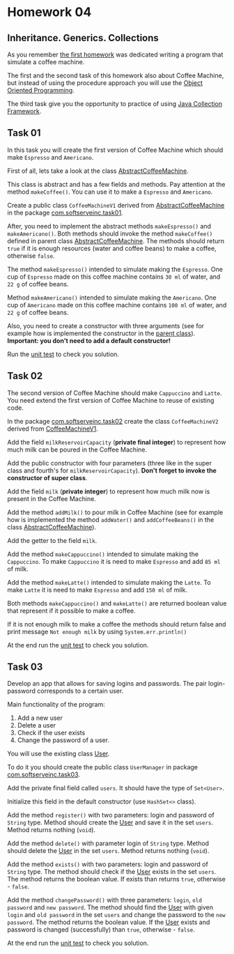 # Homework 04

## Inheritance. Generics. Collections

As you remember [the first homework](https://github.com/java-basic-tutorial/homework01) was dedicated 
writing a program that simulate a coffee machine.

The first and the second task of this homework also about Coffee Machine, but instead of using the procedure 
approach you will use the [Object Oriented Programming](https://docs.oracle.com/javase/tutorial/java/concepts/).

The third task give you the opportunity to practice of using [Java Collection Framework]().

## Task 01

In this task you will create the first version of Coffee Machine which should make `Espresso` and `Americano`.

First of all, lets take a look at the class [AbstractCoffeeMachine](src/main/java/com/softserveinc/task01/AbstractCoffeeMachine.java).

This class is abstract and has a few fields and methods. 
Pay attention at the method `makeCoffee()`. You can use it to make a `Espresso` and `Americano`.

Create a public class `CoffeeMachineV1` derived from [AbstractCoffeeMachine](src/main/java/com/softserveinc/task01/AbstractCoffeeMachine.java)
in the package [com.softserveinc.task01](src/main/java/com/softserveinc/task01).

After, you need to implement the abstract methods `makeEspresso()` and `makeAmericano()`. 
Both methods should invoke the method `makeCoffee()` defined in parent class [AbstractCoffeeMachine](src/main/java/com/softserveinc/task01/AbstractCoffeeMachine.java).
The methods should return `true` if it is enough resources (water and coffee beans) to make a coffee, otherwise `false`.

The method `makeEspresso()` intended to simulate making the `Espresso`.
One cup of `Espresso` made on this coffee machine contains `30 ml` of water, and `22 g` of coffee beans.

Method `makeAmericano()` intended to simulate making the `Americano`.
One cup of `Americano` made on this coffee machine contains `100 ml` of water, and `22 g` of coffee beans.

Also, you need to create a constructor with three arguments (see for example how is implemented the constructor in the [parent class](src/main/java/com/softserveinc/task01/AbstractCoffeeMachine.java)). 
**Important: you don't need to add a default constructor!**

Run the [unit test](src/test/java/com/softserveinc/task01/CoffeeMachineV1Test.java) to check you solution. 

## Task 02

The second version of Coffee Machine should make `Cappuccino` and `Latte`.
You need extend the first version of Coffee Machine to reuse of existing code.

In the package [com.softserveinc.task02](src/main/java/com/softserveinc/task02) create the class `CoffeeMachineV2` derived from
 [CoffeeMachineV1](src/main/java/com/softserveinc/task01/CoffeeMachineV1.java).
 
Add the field `milkReservoirCapacity` (**private final integer**) to represent how much milk can be poured in the Coffee Machine.

Add the public constructor with four parameters (three like in the super class and fourth's for `milkReservoirCapacity`).
**Don't forget to invoke the constructor of super class**. 

Add the field `milk` (**private integer**) to represent how much milk now is present in the Coffee Machine.

Add the method `addMilk()` to pour milk in Coffee Machine (see for example how is implemented the method `addWater()` 
and `addCoffeeBeans()` in the class [AbstractCoffeeMachine](src/main/java/com/softserveinc/task01/AbstractCoffeeMachine.java)).

Add the getter to the field `milk`.

Add the method `makeCappuccino()` intended to simulate making the `Cappuccino`.
To make `Cappuccino` it is need to make `Espresso` and add `85 ml` of milk.

Add the method `makeLatte()` intended to simulate making the `Latte`.
To make `Latte` it is need to make `Espresso` and add `150 ml` of milk.

Both methods `makeCappuccino()` and `makeLatte()` are returned boolean value that represent if it possible to make 
a coffee.

If it is not enough milk to make a coffee the methods should return false and print message `Not enough milk` 
by using `System.err.println()`

At the end run the [unit test](src/test/java/com/softserveinc/task02/CoffeeMachineV2Test.java) to check you solution. 

## Task 03

Develop an app that allows for saving logins and passwords. 
The pair login-password corresponds to a certain user.

Main functionality of the program:
1. Add a new user
2. Delete a user
3. Check if the user exists
4. Change the password of a user.

You will use the existing class [User](src/main/java/com/softserveinc/task03/User.java).
 
To do it you should create the public class `UserManager` in package [com.softserveinc.task03](src/main/java/com/softserveinc/task03).

Add the private final field called `users`. It should have the type of `Set<User>`.

Initialize this field in the default constructor (use `HashSet<>` class).

Add the method `register()` with two parameters: login and password of `String` type.
Method should create the [User](src/main/java/com/softserveinc/task03/User.java) and save it in the set `users`.
Method returns nothing (`void`).

Add the method `delete()` with parameter login of `String` type.
Method should delete the [User](src/main/java/com/softserveinc/task03/User.java) in the set `users`.
Method returns nothing (`void`).

Add the method `exists()` with two parameters: login and password of `String` type.
The method should check if the [User](src/main/java/com/softserveinc/task03/User.java) exists in the set `users`. 
The method returns the boolean value.
If exists than returns `true`, otherwise - `false`.

Add the method `changePassword()` with three parameters: `login`, `old password` and `new password`.
The method should find the [User](src/main/java/com/softserveinc/task03/User.java) with given `login` and `old password` in the set `users` and change the password to
 the `new password`.
The method returns the boolean value.
If the [User](src/main/java/com/softserveinc/task03/User.java) exists and password is changed (successfully) than `true`, otherwise - `false`.

At the end run the [unit test](src/test/java/com/softserveinc/task03/UserManagerTest.java) to check you solution. 
